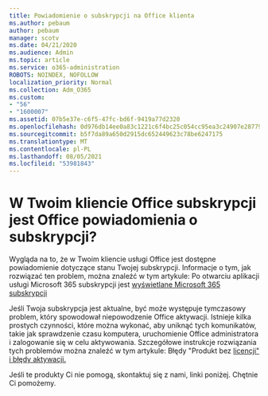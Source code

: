 ```yaml
---
title: Powiadomienie o subskrypcji na Office klienta
ms.author: pebaum
author: pebaum
manager: scotv
ms.date: 04/21/2020
ms.audience: Admin
ms.topic: article
ms.service: o365-administration
ROBOTS: NOINDEX, NOFOLLOW
localization_priority: Normal
ms.collection: Adm_O365
ms.custom:
- "56"
- "1600007"
ms.assetid: 07b5e37e-c6f5-47fc-bd6f-9419a77d2320
ms.openlocfilehash: 0d976db14ee0a83c1221c6f4bc25c054cc95ea3c24907e2877988c3e0648d70b
ms.sourcegitcommit: b5f7da89a650d2915dc652449623c78be6247175
ms.translationtype: MT
ms.contentlocale: pl-PL
ms.lasthandoff: 08/05/2021
ms.locfileid: "53981843"
---
```

# <a name="subscription-notice-in-your-office-client"></a>W Twoim kliencie Office subskrypcji jest Office powiadomienia o subskrypcji?

Wygląda na to, że w Twoim kliencie usługi Office jest dostępne powiadomienie dotyczące stanu Twojej subskrypcji. Informacje o tym, jak rozwiązać ten problem, można znaleźć w tym artykule: Po otwarciu aplikacji usługi Microsoft 365 subskrypcji jest [wyświetlane Microsoft 365 subskrypcji](https://support.office.com/article/A-subscription-notice-appears-when-I-open-an-Office-365-application-4cabe32c-f594-4c0e-9191-3d3ade10cceb.aspx)
  
Jeśli Twoja subskrypcja jest aktualne, być może występuje tymczasowy problem, który spowodował niepowodzenie Office aktywacji. Istnieje kilka prostych czynności, które można wykonać, aby uniknąć tych komunikatów, takie jak sprawdzenie czasu komputera, uruchomienie Office administratora i zalogowanie się w celu aktywowania. Szczegółowe instrukcje rozwiązania tych problemów można znaleźć w tym artykule: Błędy "Produkt bez [licencji" i błędy aktywacji.](https://support.office.com/article/Unlicensed-Product-and-activation-errors-in-Office-0d23d3c0-c19c-4b2f-9845-5344fedc4380.aspx)
  
Jeśli te produkty Ci nie pomogą, skontaktuj się z nami, linki poniżej. Chętnie Ci pomożemy.
